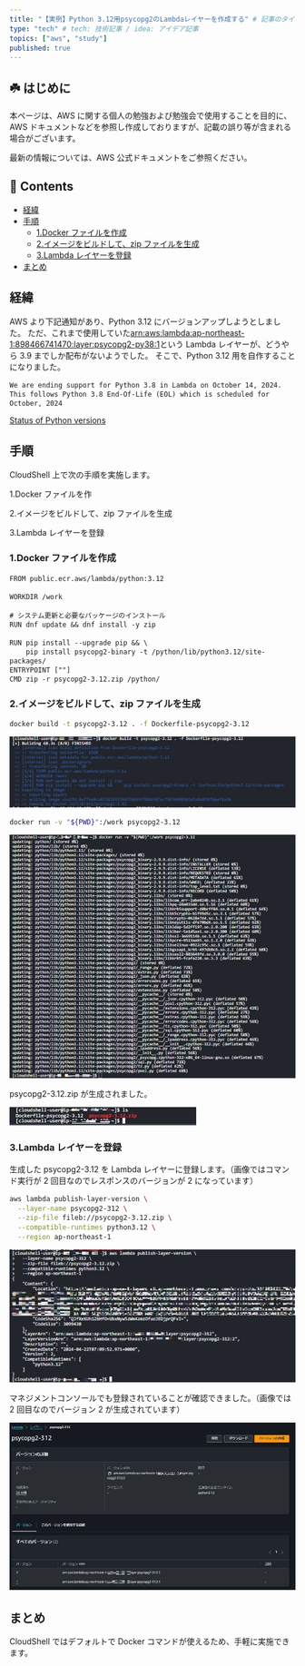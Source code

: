 ```yaml
---
title: "【実例】Python 3.12用psycopg2のLambdaレイヤーを作成する" # 記事のタイトル
type: "tech" # tech: 技術記事 / idea: アイデア記事
topics: ["aws", "study"]
published: true
---
```

<!--# psycopg2 の Lambda レイヤーを作成する<!-- omit in toc -->

## ☘️ はじめに<!-- omit in toc -->

本ページは、AWS に関する個人の勉強および勉強会で使用することを目的に、AWS ドキュメントなどを参照し作成しておりますが、記載の誤り等が含まれる場合がございます。

最新の情報については、AWS 公式ドキュメントをご参照ください。

## 👀 Contents<!-- omit in toc -->

- [経緯](#経緯)
- [手順](#手順)
  - [1.Docker ファイルを作成](#1docker-ファイルを作成)
  - [2.イメージをビルドして、zip ファイルを生成](#2イメージをビルドしてzip-ファイルを生成)
  - [3.Lambda レイヤーを登録](#3lambda-レイヤーを登録)
- [まとめ](#まとめ)

## 経緯

AWS より下記通知があり、Python 3.12 にバージョンアップしようとしました。
ただ、これまで使用していた[arn:aws:lambda:ap-northeast-1:898466741470:layer:psycopg2-py38:1](https://github.com/jetbridge/psycopg2-lambda-layer)という Lambda レイヤーが、どうやら 3.9 までしか配布がないようでした。
そこで、Python 3.12 用を自作することになりました。

```text
We are ending support for Python 3.8 in Lambda on October 14, 2024.
This follows Python 3.8 End-Of-Life (EOL) which is scheduled for October, 2024
```

[Status of Python versions](https://devguide.python.org/versions/)

## 手順

CloudShell 上で次の手順を実施します。

1.Docker ファイルを作

2.イメージをビルドして、zip ファイルを生成

3.Lambda レイヤーを登録

### 1.Docker ファイルを作成

```sh:Dockerfile-psycopg2-3.12
FROM public.ecr.aws/lambda/python:3.12

WORKDIR /work

# システム更新と必要なパッケージのインストール
RUN dnf update && dnf install -y zip

RUN pip install --upgrade pip && \
    pip install psycopg2-binary -t /python/lib/python3.12/site-packages/
ENTRYPOINT [""]
CMD zip -r psycopg2-3.12.zip /python/
```

### 2.イメージをビルドして、zip ファイルを生成

```sh
docker build -t psycopg2-3.12 . -f Dockerfile-psycopg2-3.12
```

![docker-build](/images/lambda-layer-psycopg2/docker-build.jpg)

```sh
docker run -v "${PWD}":/work psycopg2-3.12
```

![docker-run](/images/lambda-layer-psycopg2/ducker-run.jpg)

psycopg2-3.12.zip が生成されました。

![result](/images/lambda-layer-psycopg2/result.jpg)

### 3.Lambda レイヤーを登録

生成した psycopg2-3.12 を Lambda レイヤーに登録します。（画像ではコマンド実行が 2 回目なのでレスポンスのバージョンが 2 になっています）

```sh
aws lambda publish-layer-version \
  --layer-name psycopg2-312 \
  --zip-file fileb://psycopg2-3.12.zip \
  --compatible-runtimes python3.12 \
  --region ap-northeast-1
```

![lambda-publish-layer](/images/lambda-layer-psycopg2/lambda-publish-layer.jpg)

マネジメントコンソールでも登録されていることが確認できました。（画像では 2 回目なのでバージョン 2 が生成されています）

![result-console](/images/lambda-layer-psycopg2/result-console.jpg)

## まとめ

CloudShell ではデフォルトで Docker コマンドが使えるため、手軽に実施できます。